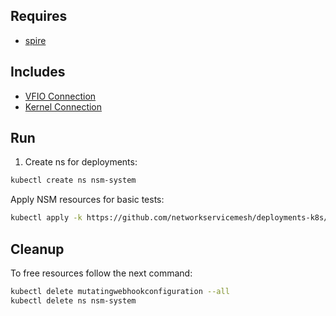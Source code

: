## Requires

- [spire](../spire)

## Includes

- [VFIO Connection](../use-cases/Vfio2Noop)
- [Kernel Connection](../use-cases/SriovKernel2Noop)

## Run

1. Create ns for deployments:
```bash
kubectl create ns nsm-system
```

Apply NSM resources for basic tests:
```bash
kubectl apply -k https://github.com/networkservicemesh/deployments-k8s/examples/sriov?ref=d9fa52bb7f39b1622562a21025d3a07f373011ea
```

## Cleanup

To free resources follow the next command:
```bash
kubectl delete mutatingwebhookconfiguration --all
kubectl delete ns nsm-system
```
